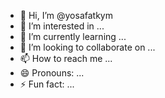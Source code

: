 - 👋 Hi, I’m @yosafatkym
- 👀 I’m interested in ...
- 🌱 I’m currently learning ...
- 💞️ I’m looking to collaborate on ...
- 📫 How to reach me ...
- 😄 Pronouns: ...
- ⚡ Fun fact: ...

<!---
yosafatkym/yosafatkym is a ✨ special ✨ repository because its `README.md` (this file) appears on your GitHub profile.
You can click the Preview link to take a look at your changes.
--->
